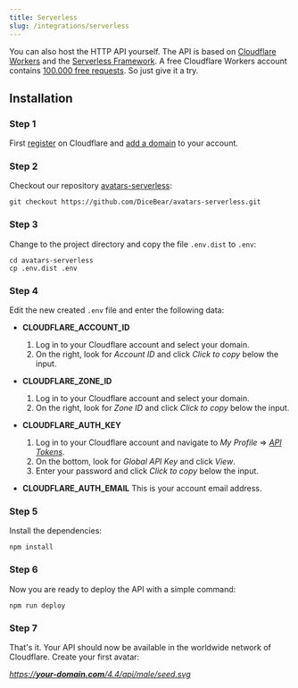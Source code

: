 ```yaml
---
title: Serverless
slug: /integrations/serverless
---
```


You can also host the HTTP API yourself. The API is based on [Cloudflare Workers](https://workers.cloudflare.com/) and the [Serverless Framework](https://www.serverless.com/). A free Cloudflare Workers account contains [100.000 free requests](https://developers.cloudflare.com/workers/platform/pricing). So just give it a try.

## Installation

### Step 1

First [register](https://dash.cloudflare.com/sign-up) on Cloudflare and [add a domain](https://community.cloudflare.com/t/step-1-adding-your-domain-to-cloudflare/64309) to your account.

### Step 2

Checkout our repository [avatars-serverless](https://github.com/DiceBear/avatars-serverless):

```
git checkout https://github.com/DiceBear/avatars-serverless.git
```

### Step 3

Change to the project directory and copy the file `.env.dist` to `.env`:

```
cd avatars-serverless
cp .env.dist .env
```

### Step 4

Edit the new created `.env` file and enter the following data:

- **CLOUDFLARE_ACCOUNT_ID**

  1. Log in to your Cloudflare account and select your domain.
  2. On the right, look for _Account ID_ and click _Click to copy_ below the input.

- **CLOUDFLARE_ZONE_ID**

  1. Log in to your Cloudflare account and select your domain.
  2. On the right, look for _Zone ID_ and click _Click to copy_ below the input.

- **CLOUDFLARE_AUTH_KEY**

  1. Log in to your Cloudflare account and navigate to _My Profile_ => _[API Tokens](https://dash.cloudflare.com/profile/api-tokens)_.
  2. On the bottom, look for _Global API Key_ and click _View_.
  3. Enter your password and click _Click to copy_ below the input.

- **CLOUDFLARE_AUTH_EMAIL**
  This is your account email address.

### Step 5

Install the dependencies:

```
npm install
```

### Step 6

Now you are ready to deploy the API with a simple command:

```
npm run deploy
```

### Step 7

That's it. Your API should now be available in the worldwide network of Cloudflare. Create your first avatar:

[_https://**your-domain.com**/4.4/api/male/seed.svg_](https://avatars.dicebear.com/4.4/api/male/seed.svg)
